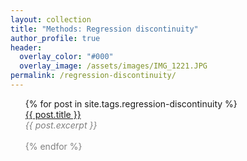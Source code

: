 ```yaml
---
layout: collection
title: "Methods: Regression discontinuity"
author_profile: true
header:  
  overlay_color: "#000"
  overlay_image: /assets/images/IMG_1221.JPG
permalink: /regression-discontinuity/
---
```


<ul>
  {% for post in site.tags.regression-discontinuity %}
       <dt><a href="{{ post.url }}">{{ post.title }}</a></dt>
       <font color="gray"><em>{{ post.excerpt }}<br></em>
       <br>
  {% endfor %}
</ul>

